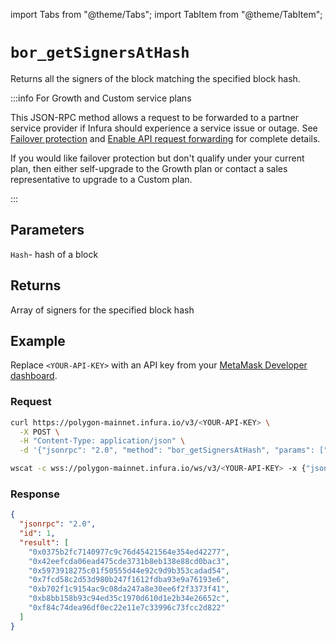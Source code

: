import Tabs from "@theme/Tabs";
import TabItem from "@theme/TabItem";

# `bor_getSignersAtHash`

Returns all the signers of the block matching the specified block hash.

:::info For Growth and Custom service plans

This JSON-RPC method allows a request to be forwarded to a partner service provider if Infura should
experience a service issue or outage. See [Failover protection](../../../concepts/failover-protection.md)
and [Enable API request forwarding](../../../how-to/enable-api-forwarding.md)
for complete details.

If you would like failover protection but don't qualify under your current plan, then either
self-upgrade to the Growth plan or contact a sales representative to upgrade to a Custom plan.

:::

## Parameters

`Hash`- hash of a block

## Returns

Array of signers for the specified block hash

## Example

Replace `<YOUR-API-KEY>` with an API key from your [MetaMask Developer dashboard](https://developer.metamask.io/).

### Request

<Tabs>
  <TabItem value="curl">

```bash
curl https://polygon-mainnet.infura.io/v3/<YOUR-API-KEY> \
  -X POST \
  -H "Content-Type: application/json" \
  -d '{"jsonrpc": "2.0", "method": "bor_getSignersAtHash", "params": ["0x29fa73e3da83ddac98f527254fe37002e052725a88904bac14f03e919e1e2876"], "id": 1}'
```

  </TabItem>
  <TabItem value="WSS">

```bash
wscat -c wss://polygon-mainnet.infura.io/ws/v3/<YOUR-API-KEY> -x {"jsonrpc": "2.0", "method": "bor_getSignersAtHash", "params":["0x29fa73e3da83ddac98f527254fe37002e052725a88904bac14f03e919e1e2876"], "id": 1}'
```

  </TabItem>
</Tabs>

### Response

```json
{
  "jsonrpc": "2.0",
  "id": 1,
  "result": [
    "0x0375b2fc7140977c9c76d45421564e354ed42277",
    "0x42eefcda06ead475cde3731b8eb138e88cd0bac3",
    "0x5973918275c01f50555d44e92c9d9b353cadad54",
    "0x7fcd58c2d53d980b247f1612fdba93e9a76193e6",
    "0xb702f1c9154ac9c08da247a8e30ee6f2f3373f41",
    "0xb8bb158b93c94ed35c1970d610d1e2b34e26652c",
    "0xf84c74dea96df0ec22e11e7c33996c73fcc2d822"
  ]
}
```
